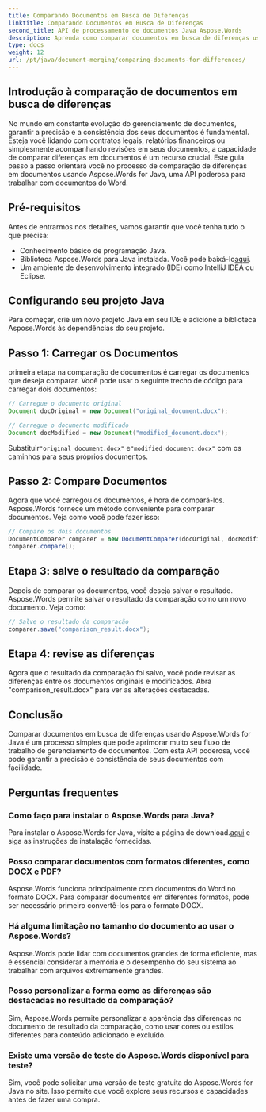 ```yaml
---
title: Comparando Documentos em Busca de Diferenças
linktitle: Comparando Documentos em Busca de Diferenças
second_title: API de processamento de documentos Java Aspose.Words
description: Aprenda como comparar documentos em busca de diferenças usando Aspose.Words em Java. Nosso guia passo a passo garante um gerenciamento preciso de documentos.
type: docs
weight: 12
url: /pt/java/document-merging/comparing-documents-for-differences/
---
```


## Introdução à comparação de documentos em busca de diferenças

No mundo em constante evolução do gerenciamento de documentos, garantir a precisão e a consistência dos seus documentos é fundamental. Esteja você lidando com contratos legais, relatórios financeiros ou simplesmente acompanhando revisões em seus documentos, a capacidade de comparar diferenças em documentos é um recurso crucial. Este guia passo a passo orientará você no processo de comparação de diferenças em documentos usando Aspose.Words for Java, uma API poderosa para trabalhar com documentos do Word.

## Pré-requisitos

Antes de entrarmos nos detalhes, vamos garantir que você tenha tudo o que precisa:

- Conhecimento básico de programação Java.
-  Biblioteca Aspose.Words para Java instalada. Você pode baixá-lo[aqui](https://releases.aspose.com/words/java/).
- Um ambiente de desenvolvimento integrado (IDE) como IntelliJ IDEA ou Eclipse.

## Configurando seu projeto Java

Para começar, crie um novo projeto Java em seu IDE e adicione a biblioteca Aspose.Words às dependências do seu projeto.

## Passo 1: Carregar os Documentos

primeira etapa na comparação de documentos é carregar os documentos que deseja comparar. Você pode usar o seguinte trecho de código para carregar dois documentos:

```java
// Carregue o documento original
Document docOriginal = new Document("original_document.docx");

// Carregue o documento modificado
Document docModified = new Document("modified_document.docx");
```

 Substituir`"original_document.docx"` e`"modified_document.docx"` com os caminhos para seus próprios documentos.

## Passo 2: Compare Documentos

Agora que você carregou os documentos, é hora de compará-los. Aspose.Words fornece um método conveniente para comparar documentos. Veja como você pode fazer isso:

```java
// Compare os dois documentos
DocumentComparer comparer = new DocumentComparer(docOriginal, docModified);
comparer.compare();
```

## Etapa 3: salve o resultado da comparação

Depois de comparar os documentos, você deseja salvar o resultado. Aspose.Words permite salvar o resultado da comparação como um novo documento. Veja como:

```java
// Salve o resultado da comparação
comparer.save("comparison_result.docx");
```

## Etapa 4: revise as diferenças

Agora que o resultado da comparação foi salvo, você pode revisar as diferenças entre os documentos originais e modificados. Abra "comparison_result.docx" para ver as alterações destacadas.

## Conclusão

Comparar documentos em busca de diferenças usando Aspose.Words for Java é um processo simples que pode aprimorar muito seu fluxo de trabalho de gerenciamento de documentos. Com esta API poderosa, você pode garantir a precisão e consistência de seus documentos com facilidade.

## Perguntas frequentes

### Como faço para instalar o Aspose.Words para Java?

 Para instalar o Aspose.Words for Java, visite a página de download.[aqui](https://releases.aspose.com/words/java/) e siga as instruções de instalação fornecidas.

### Posso comparar documentos com formatos diferentes, como DOCX e PDF?

Aspose.Words funciona principalmente com documentos do Word no formato DOCX. Para comparar documentos em diferentes formatos, pode ser necessário primeiro convertê-los para o formato DOCX.

### Há alguma limitação no tamanho do documento ao usar o Aspose.Words?

Aspose.Words pode lidar com documentos grandes de forma eficiente, mas é essencial considerar a memória e o desempenho do seu sistema ao trabalhar com arquivos extremamente grandes.

### Posso personalizar a forma como as diferenças são destacadas no resultado da comparação?

Sim, Aspose.Words permite personalizar a aparência das diferenças no documento de resultado da comparação, como usar cores ou estilos diferentes para conteúdo adicionado e excluído.

### Existe uma versão de teste do Aspose.Words disponível para teste?

Sim, você pode solicitar uma versão de teste gratuita do Aspose.Words for Java no site. Isso permite que você explore seus recursos e capacidades antes de fazer uma compra.
